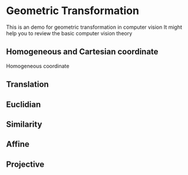 # Geometric Transformation
This is an demo for geometric transformation in computer vision
It might help you to review the basic computer vision theory

## Homogeneous and Cartesian coordinate
Homogeneous coordinate



## Translation

## Euclidian

## Similarity

## Affine

## Projective
